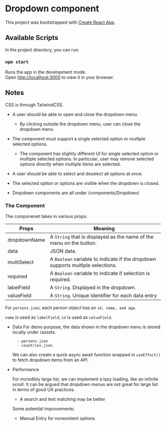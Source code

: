 # Dropdown component  

This project was bootstrapped with [Create React App](https://github.com/facebook/create-react-app).

## Available Scripts

In the project directory, you can run:

### `npm start`

Runs the app in the development mode.\
Open [http://localhost:3000](http://localhost:3000) to view it in your browser.

## Notes
CSS is through TailwindCSS. 
- A user should be able to open and close the dropdown menu.
    - By clicking outside the dropdown menu, user can close the dropdown menu
- The component must support a single selected option or multiple selected options.
    - The component has slightly different UI for single selected option or multiple selected options. In particular, user may remove selected options directly when multiple items are selected. 
- A user should be able to select and deselect all options at once.
- The selected option or options are visible when the dropdown is closed.

- Dropdown components are all under /components/Dropdown/

### The Component
    

The componenet takes in various props:        

| Props | Meaning |
|--------------|---------------------------------------------------------------------------------------------|
| dropdownName | A `String` that is displayed as the name of the menu on the button. |
| data | JSON data. |
| multiSelect | A `Boolean` variable to indicate if the dropdown supports multiple selections. |
| required | A `Boolean` variable to indicate if selection is required. |
| labelField | A `String`. Displayed in the dropdown. |
| valueField | A `String`. Unique Identifier for each data entry |
    

For `persons.json`, each person object has an `id, name, and age`. 

`name` is used as `labelField`; `id` is used as `valueField`. 


- Data
    For demo purpose, the data shown in the dropdown menu is stored locally under /assets.
        
        - persons.json
        - countries.json
    
    We can also create a quick async await function wrapped in `useEffect()` to fetch dropdown items from an API. 

- Performance
    
    For incredibly large list, we can implement a lazy loading, like an infinite scroll. It can be argued that dropdown menus are not great for large list in terms of good UX practices. 
        
    -   A search and text matching may be better

    Some potential improvements:
    - Manual Entry for nonexistent options
    